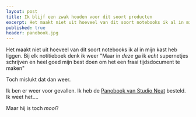 ```yaml
---
layout: post
title: Ik blijf een zwak houden voor dit soort producten
excerpt: Het maakt niet uit hoeveel van dit soort notebooks ik al in mijn kast heb liggen.
published: true
header: panobook.jpg
---
```

Het maakt niet uit hoeveel van dit soort notebooks ik al in mijn kast heb liggen. Bij elk notitieboek denk ik weer "Maar in _deze_ ga ik _echt_ supernetjes schrijven en heel goed mijn best doen om het een fraai tijdsdocument te maken"

Toch mislukt dat dan weer. 

Ik ben er weer voor gevallen. Ik heb de [Panobook van Studio Neat][1] besteld. Ik weet het....

Maar hij is toch _mooí_?

[1]:	https://www.studioneat.com/products/panobook